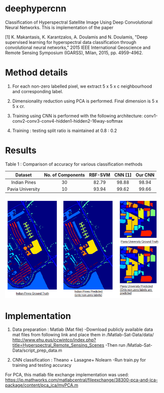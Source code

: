 # deephypercnn
Classification of Hyperspectral Satellite Image Using Deep Convolutional Neural Networks. This is implementation of the paper 

[1] K. Makantasis, K. Karantzalos, A. Doulamis and N. Doulamis, "Deep supervised learning for hyperspectral data classification through convolutional neural networks," 2015 IEEE International Geoscience and Remote Sensing Symposium (IGARSS), Milan, 2015, pp. 4959-4962.

# Method details
1) For each non-zero labelled pixel, we extract 5 x 5 x c neighbourhood and corresponding label.

2) Dimensionality reduction using PCA is performed. Final dimension is 5 x 5 x cr.

3) Training using CNN is performed with the following architecture:
  conv1-conv2-conv3-conv4-hidden1-hidden2-16way-softmax
  
4) Training : testing split ratio is maintained at 0.8 : 0.2

# Results

Table 1 : Comparison of accuracy for various classification methods

|      Dataset     	| No. of Components 	| RBF-SVM 	| CNN [1] 	| Our CNN 	|
|:----------------:	|:-----------------:	|:-------:	|:-------:	|:-------:	|
|   Indian Pines   	|         30        	|  82.79  	|  98.88  	|  98.94  	|
| Pavia University 	|         10        	|  93.94  	|  99.62  	|  99.66  	|


![alt text](/Assets/Image_results.png "Classification results on both dataset. Only 16 non-zero labels are tested")

# Implementation
1) Data preparation : Matlab (Mat file)
-Download publicly available data mat files from following link and place them in /Matlab-Sat-Data/data/
http://www.ehu.eus/ccwintco/index.php?title=Hyperspectral_Remote_Sensing_Scenes
-Then run /Matlab-Sat-Data/script_prep_data.m

2) CNN classification : Theano + Lasagne+ Nolearn
-Run train.py for training and testing accuracy


For PCA, this matlab file exchange implementation was used:
https://jp.mathworks.com/matlabcentral/fileexchange/38300-pca-and-ica-package/content/pca_ica/myPCA.m
